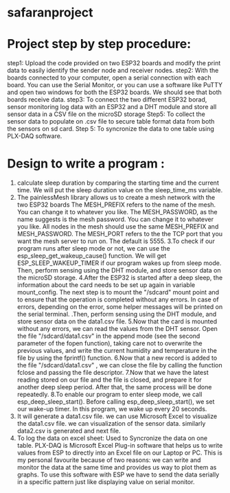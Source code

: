 # safaranproject

# Project step by step procedure:
step1: Upload the code provided on two ESP32 boards and modify the print data to easily identify the sender node and receiver nodes.
step2: With the boards connected to your computer, open a serial connection with each board. You can use the Serial Monitor, or you can use a software like PuTTY and open two windows for both the ESP32 boards. We  should see that both boards receive data.
step3:  To connect the two different  ESP32 borad, sensor monitoring log data with an ESP32 and a DHT module and store all sensor data in a CSV file on the microSD storage
Step5: To collect the sensor data to populate on .csv file to secure table format data from both the sensors on sd card.
Step 5: To syncronize the data to one table using PLX-DAQ  software.

# Design to write a program :
1. calculate sleep duration by comparing the starting time and the current time. We will put the sleep duration value on the sleep_time_ms variable.
2. The painlessMesh library allows us to create a mesh network with the two ESP32 boards 
The MESH_PREFIX refers to the name of the mesh. You can change it to whatever you like. The MESH_PASSWORD, as the name suggests is the mesh password. You can change it to whatever you like. All nodes in the mesh should use the same MESH_PREFIX and MESH_PASSWORD.
The MESH_PORT refers to the the TCP port that you want the mesh server to run on. The default is 5555.
3.To check if our program runs after sleep mode or not, we can use the esp_sleep_get_wakeup_cause() function. We will get ESP_SLEEP_WAKEUP_TIMER if our program wakes up from sleep mode. Then,  perform sensing using the DHT module, and store sensor data on the microSD storage.
4.After the ESP32 is started after a deep sleep, the information about the card needs to be set up again in variable mount_config. The next step is to mount the "/sdcard" mount point and to ensure that the operation is completed without any errors. In case of errors, depending on the error, some helper messages will be printed on the serial terminal.
.Then, perform sensing using the DHT module, and store sensor data on the data1.csv file.
5.Now that the card is mounted without any errors, we can read the values from the DHT sensor.
 Open the file "/sdcard/data1.csv" in the append mode (see the second parameter of the fopen function), taking care not to overwrite the previous values, and write the current humidity and temperature in the file by using the fprintf() function.
6.Now that a new record is added to the file "/sdcard/data1.csv" , we can close the file by calling the function fclose and passing the file descriptor.
7.Now that we have the latest reading stored on our file  and the file is closed, and  prepare it for another deep sleep period. After that, the same process will be done repeatedly.
8.To enable our program to enter sleep mode, we call esp_deep_sleep_start(). Before calling esp_deep_sleep_start(), we set our wake-up timer. In this program, we wake up every 20 seconds.
9. It will generate a data1.csv file. we can use Microsoft Excel to visualize the data1.csv file. we can visualization of the sensor data. similarly data2.csv is generated and next file.
10. To log the data on excel sheet:  Used to Syncronize the data on one table.
PLX-DAQ is Microsoft Excel Plug-in software that helps us to write values from ESP to directly into an Excel file on our Laptop or PC. 
This is my personal favourite because of two reasons:
we can write and monitor the data at the same time and provides us way to plot them as graphs.
To use this software with ESP we have to send the data serially in a specific pattern just like displaying value on serial monitor. 